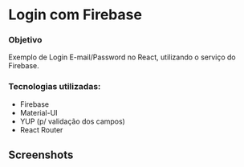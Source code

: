 # Login com Firebase

### Objetivo

Exemplo de Login E-mail/Password no React, utilizando o serviço do Firebase.

### Tecnologias utilizadas:

 - Firebase
 - Material-UI
 - YUP (p/ validação dos campos)
 - React Router

## Screenshots

